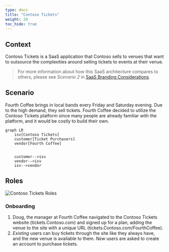```yaml
---
type: docs
title: "Contoso Tickets"
weight: 20
toc_hide: true
---
```


## Context

Contoso Tickets is a SaaS application that Contoso sells to venues that want to outsource the complexities around selling tickets to events at their venue.

> For more information about how this SaaS architecture compares to others, please see *Scenario 2* in [SaaS Branding Considerations](../branding-considerations-for-saas/#scenario-2---marketplaces).

## Scenario

Fourth Coffee brings in local bands every Friday and Saturday evening. Due to the high demand, they sell tickets. Fourth Coffee decided to utilize the Contoso Tickets platform since many people are already familiar with the platform, and it would be costly to build their own.

```mermaid
graph LR
	isv[Contoso Tickets]
	customer[Ticket Purchasers]
	vendor[Fourth Coffee]
	
	
	customer-->isv
	vendor-->isv
	isv-->vendor
```

## Roles

![Contoso Tickets Roles](../contoso-tickets-roles.png)

### Onboarding

1. Doug, the manager at Fourth Coffee navigated to the Contoso Tickets website (tickets.Contoso.com) and signed up for a plan, adding the venue to the site with a unique URL (tickets.Contoso.com/FourthCoffee).
2. *Existing* users can buy tickets through the site like they always have, and the new venue is available to them. *New* users are asked to create an account to purchase tickets.